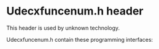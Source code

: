 # Udecxfuncenum.h header


This header is used by unknown technology.

Udecxfuncenum.h contain these programming interfaces:

